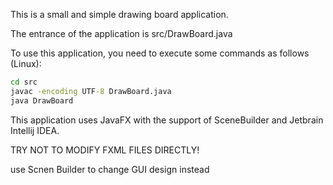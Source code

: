 This is a small and simple drawing board application.

The entrance of the application is src/DrawBoard.java

To use this application, you need to execute some commands as follows (Linux):
```cmd
cd src
javac -encoding UTF-8 DrawBoard.java
java DrawBoard
```

This application uses JavaFX with the support of SceneBuilder and Jetbrain Intellij IDEA.

TRY NOT TO MODIFY FXML FILES DIRECTLY!

use Scnen Builder to change GUI design instead
